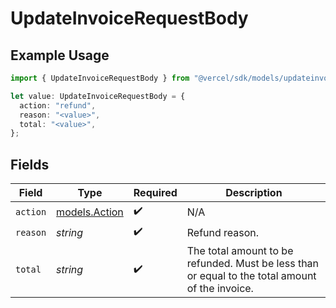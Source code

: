# UpdateInvoiceRequestBody

## Example Usage

```typescript
import { UpdateInvoiceRequestBody } from "@vercel/sdk/models/updateinvoiceop.js";

let value: UpdateInvoiceRequestBody = {
  action: "refund",
  reason: "<value>",
  total: "<value>",
};
```

## Fields

| Field                                                                                           | Type                                                                                            | Required                                                                                        | Description                                                                                     |
| ----------------------------------------------------------------------------------------------- | ----------------------------------------------------------------------------------------------- | ----------------------------------------------------------------------------------------------- | ----------------------------------------------------------------------------------------------- |
| `action`                                                                                        | [models.Action](../models/action.md)                                                            | :heavy_check_mark:                                                                              | N/A                                                                                             |
| `reason`                                                                                        | *string*                                                                                        | :heavy_check_mark:                                                                              | Refund reason.                                                                                  |
| `total`                                                                                         | *string*                                                                                        | :heavy_check_mark:                                                                              | The total amount to be refunded. Must be less than or equal to the total amount of the invoice. |